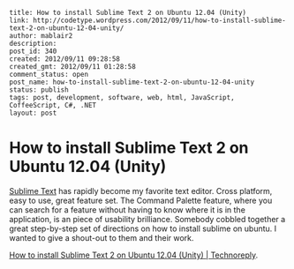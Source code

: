 ```
title: How to install Sublime Text 2 on Ubuntu 12.04 (Unity)
link: http://codetype.wordpress.com/2012/09/11/how-to-install-sublime-text-2-on-ubuntu-12-04-unity/
author: mablair2
description:
post_id: 340
created: 2012/09/11 09:28:58
created_gmt: 2012/09/11 01:28:58
comment_status: open
post_name: how-to-install-sublime-text-2-on-ubuntu-12-04-unity
status: publish
tags: post, development, software, web, html, JavaScript, CoffeeScript, C#, .NET
layout: post
```

# How to install Sublime Text 2 on Ubuntu 12.04 (Unity)

[Sublime Text](http://www.sublimetext.com/) has rapidly become my favorite text editor. Cross platform, easy to use, great feature set. The Command Palette feature, where you can search for a feature without having to know where it is in the application, is an piece of usability brilliance. Somebody cobbled together a great step-by-step set of directions on how to install sublime on ubuntu. I wanted to give a shout-out to them and their work.

[How to install Sublime Text 2 on Ubuntu 12.04 (Unity) | Technoreply](http://www.technoreply.com/how-to-install-sublime-text-2-on-ubuntu-12-04-unity/).
